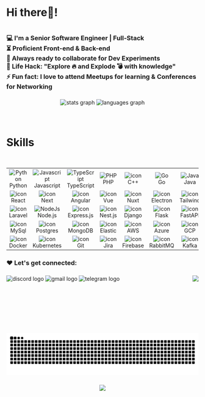 <h1 align="left">Hi there👋! <h1>

<h3
<br>💻 I'm a Senior Software Engineer | Full-Stack<br>⏳ Proficient Front-end & Back-end<br>🚀 Always ready to collaborate for Dev Experiments<br>🎯 Life Hack: "Explore 🔥 and Explode 💣 with knowledge"<br>⚡ Fun fact: I love to attend Meetups for learning & Conferences for Networking</h3>

###

<div align="center">
  <img src="https://github-readme-stats.vercel.app/api?username=Santa512&hide_title=false&hide_rank=false&show_icons=true&include_all_commits=true&count_private=true&disable_animations=false&theme=dracula&locale=en&hide_border=false" height="150" alt="stats graph"  />
  <img src="https://github-readme-stats.vercel.app/api/top-langs?username=Santa512&locale=en&hide_title=false&layout=compact&card_width=320&langs_count=7&theme=dracula&hide_border=false" height="150" alt="languages graph"  />
</div>

###

<br>
<h1 style="border-bottom:none;">Skills</h1>
<br>
<table>  
  <tr> 
    <td align="center" width="90">  
      <img  width="35" height="35" src="https://skillicons.dev/icons?i=python" alt="Python" />  
      <br>Python  
    </td> 
    <td align="center" width="90">  
      <img  width="35" height="35" src="https://skillicons.dev/icons?i=js" alt="Javascript" />  
      <br>Javascript  
    </td>
    <td align="center" width="90">  
      <img  width="35" height="35" src="https://skillicons.dev/icons?i=ts" alt="TypeScript" />  
      <br>TypeScript  
    </td>     
    <td align="center" width="90">  
      <img  width="35" height="35" src="https://skillicons.dev/icons?i=php" alt="PHP" />  
      <br>PHP  
    </td>      
    <td align="center" width="90" align="center" width="90">  
      <img  width="35" height="35" src="https://skillicons.dev/icons?i=cpp" alt="icon" alt="C++" />  
      <br>C++  
    </td> 
    <td align="center" width="90">  
    <img  width="35" height="35" src="https://skillicons.dev/icons?i=go" alt="Go" />  
      <br>Go  
    </td>  
    <td align="center" width="90">  
      <img  width="35" height="35" src="https://skillicons.dev/icons?i=java" alt="Java" />  
      <br>Java  
    </td> 
  </tr>  
  <tr>  
    <td align="center" width="90">  
      <img  width="35" height="35" src="https://skillicons.dev/icons?i=react" alt="icon" alt="React" />  
      <br>React  
    </td>
    <td align="center" width="90">  
      <img  width="35" height="35" src="https://skillicons.dev/icons?i=next" alt="icon" alt="Next" />  
      <br>Next  
    </td>
    <td align="center" width="90">  
      <img  width="35" height="35" src="https://skillicons.dev/icons?i=angular" alt="icon" alt="Angular" />  
      <br>Angular  
    </td>
    <td align="center" width="90">  
      <img  width="35" height="35" src="https://skillicons.dev/icons?i=vue" alt="icon" alt="Vue" />  
      <br>Vue  
    </td>
    <td align="center" width="90">  
      <img  width="35" height="35" src="https://skillicons.dev/icons?i=nuxt" alt="icon" alt="Bootstrap" />  
      <br>Nuxt  
    </td>
    <td align="center" width="90">  
      <img  width="35" height="35" src="https://skillicons.dev/icons?i=electron" alt="icon" alt="Threejs" />  
      <br>Electron  
    </td>
    <td align="center" width="90">  
      <img  width="35" height="35" src="https://skillicons.dev/icons?i=tailwind" alt="icon" alt="Tailwind" />  
      <br>Tailwind  
    </td>
  </tr>
  <tr>  
    <td align="center" width="90">  
      <img  width="35" height="35" src="https://skillicons.dev/icons?i=laravel" alt="icon" alt="Laravel" />  
      <br>Laravel  
    </td>
    <td align="center" width="90">  
      <img  width="35" height="35" src="https://skillicons.dev/icons?i=nodejs" alt="NodeJs" />  
      <br>Node.js  
    </td>   
    <td align="center" width="90">  
      <img  width="35" height="35" src="https://skillicons.dev/icons?i=express" alt="icon" alt="Express" />  
      <br>Express.js
    </td>
    <td align="center" width="90">  
      <img  width="35" height="35" src="https://skillicons.dev/icons?i=nestjs" alt="icon" alt="Nestjs" />  
      <br>Nest.js  
    </td>
    <td align="center" width="90">  
      <img  width="35" height="35" src="https://skillicons.dev/icons?i=django" alt="icon" alt="Django" />  
      <br>Django  
    </td>
    <td align="center" width="90">  
      <img  width="35" height="35" src="https://skillicons.dev/icons?i=flask" alt="icon" alt="Flask" />  
      <br>Flask  
    </td>
    <td align="center" width="90">  
      <img  width="35" height="35" src="https://skillicons.dev/icons?i=fastapi" alt="icon" alt="WordPress" />  
      <br>FastAPI  
    </td>
  </tr>
  <tr>  
    <td align="center" width="90">  
      <img  width="35" height="35" src="https://skillicons.dev/icons?i=mysql" alt="icon" alt="MySql" />  
      <br>MySql  
    </td>
    <td align="center" width="90">  
      <img  width="35" height="35" src="https://skillicons.dev/icons?i=postgresql" alt="icon" alt="PostgreSQL" />  
      <br>Postgres  
    </td>
    <td align="center" width="90">  
      <img  width="35" height="35" src="https://skillicons.dev/icons?i=mongodb" alt="icon" alt="MongoDB" />  
      <br>MongoDB
    </td>
    <td align="center" width="90">  
      <img  width="35" height="35" src="https://skillicons.dev/icons?i=elasticsearch" alt="icon" alt="Git" />  
      <br>Elastic
    </td>
    <td align="center" width="90">  
      <img  width="35" height="35" src="https://skillicons.dev/icons?i=aws" alt="icon" alt="AWS" />  
      <br>AWS  
    </td>
    <td align="center" width="90">  
      <img  width="35" height="35" src="https://skillicons.dev/icons?i=azure" alt="icon" alt="Nginx" />  
      <br>Azure  
    </td>
    <td align="center" width="90">  
      <img  width="35" height="35" src="https://skillicons.dev/icons?i=gcp" alt="icon" alt="Docker" />  
      <br>GCP  
    </td>
  </tr>
  <tr>  
    <td align="center" width="90">  
      <img  width="35" height="35" src="https://skillicons.dev/icons?i=docker" alt="icon" alt="Docker" />  
      <br>Docker  
    </td>
    <td align="center" width="90">  
      <img  width="35" height="35" src="https://skillicons.dev/icons?i=kubernetes" alt="icon" alt="Kubernetes" />  
      <br>Kubernetes  
    </td>
    <td align="center" width="90">  
      <img  width="35" height="35" src="https://skillicons.dev/icons?i=git" alt="icon" alt="Git" />  
      <br>Git  
    </td>
    <td align="center" width="90">  
      <img  width="35" height="35" src="https://cdn.simpleicons.org/jira/0052CC" alt="icon" alt="Jira" />  
      <br>Jira  
    </td>
    <td align="center" width="90">  
      <img  width="35" height="35" src="https://skillicons.dev/icons?i=firebase" alt="icon" alt="Firebase" />  
      <br>Firebase  
    </td>
    <td align="center" width="90">  
      <img  width="35" height="35" src="https://skillicons.dev/icons?i=rabbitmq" alt="icon" alt="RabbitMQ" />  
      <br>RabbitMQ  
    </td>
    <td align="center" width="90">  
      <img  width="35" height="35" src="https://skillicons.dev/icons?i=kafka" alt="icon" alt="Kafka" />  
      <br>Kafka  
    </td>
  </tr>
</table>  

###

<h3 align="left">❤️ Let's get connected:</h3>

###

<img align="right" height="150" src="https://media.giphy.com/media/R03zWv5p1oNSQd91EP/giphy.gif?cid=ecf05e47ihey3p4jkwcqj9dear646wewnm3jvlvvssq43qvz&ep=v1_gifs_related&rid=giphy.gif&ct=g"  />

###

<div align="left">
  <img src="https://img.shields.io/static/v1?message=Discord&logo=discord&label=&color=7289DA&logoColor=white&labelColor=&style=for-the-badge" height="35" alt="discord logo"  />
  <img src="https://img.shields.io/static/v1?message=Gmail&logo=gmail&label=&color=D14836&logoColor=white&labelColor=&style=for-the-badge" height="35" alt="gmail logo"  />
  <img src="https://img.shields.io/static/v1?message=Telegram&logo=telegram&label=&color=2CA5E0&logoColor=white&labelColor=&style=for-the-badge" height="35" alt="telegram logo"  />
</div>

###

<br clear="both">

<img src="https://raw.githubusercontent.com/Santa512/Santa512/output/snake.svg" alt="Snake animation" />

###

<div align="center">
  <img src="https://profile-counter.glitch.me/Santa512/count.svg?"  />
</div>

###
